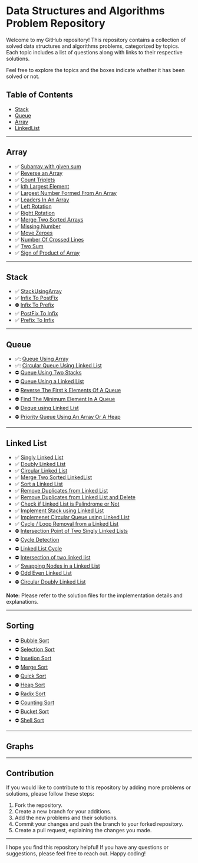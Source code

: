 # Data Structures and Algorithms Problem Repository

Welcome to my GitHub repository! This repository contains a collection of solved data structures and algorithms problems, categorized by topics. Each topic includes a list of questions along with links to their respective solutions. 

Feel free to explore the topics and the boxes indicate whether it has been solved or not.

## Table of Contents

- [Stack](#stack)
- [Queue](#queue)
- [Array](#array)
- [LinkedList](#linkedlist)

---

## Array

- :white_check_mark: [Subarray with given sum](https://github.com/dhruvkaravadiya/data-structures-implemented/blob/main/Array/subArrayWithGivenSum.java)
- :white_check_mark: [Reverse an Array](https://github.com/dhruvkaravadiya/data-structures-implemented/blob/main/Array/arrayReverse.java)
- :white_check_mark: [Count Triplets](https://github.com/dhruvkaravadiya/data-structures-implemented/blob/main/Array/countTriplets.java)
- :white_check_mark: [kth Largest Element](https://github.com/dhruvkaravadiya/data-structures-implemented/blob/main/Array/kthLargestElement.java)
- :white_check_mark: [Largest Number Formed From An Array](https://github.com/dhruvkaravadiya/data-structures-implemented/blob/main/Array/largestNumberFormedFromAnArray.java)
- :white_check_mark: [Leaders In An Array](https://github.com/dhruvkaravadiya/data-structures-implemented/blob/main/Array/LeadersInAnArray.java)
- :white_check_mark: [Left Rotation](https://github.com/dhruvkaravadiya/data-structures-implemented/blob/main/Array/leftRotation.java)
- :white_check_mark: [Right Rotation](https://github.com/dhruvkaravadiya/data-structures-implemented/blob/main/Array/rightRotation.java)
- :white_check_mark: [Merge Two Sorted Arrays](https://github.com/dhruvkaravadiya/data-structures-implemented/blob/main/Array/mergeTwoSortedArrays.java)
- :white_check_mark: [Missing Number](https://github.com/dhruvkaravadiya/data-structures-implemented/blob/main/Array/missingNumber.java)
- :white_check_mark: [Move Zeroes](https://github.com/dhruvkaravadiya/data-structures-implemented/blob/main/Array/moveZeros.java)
- :white_check_mark: [Number Of Crossed Lines](https://github.com/dhruvkaravadiya/data-structures-implemented/blob/main/.numberOfCrossedLines.java)
- :white_check_mark: [Two Sum](https://github.com/dhruvkaravadiya/data-structures-implemented/blob/main/.TwoSum.java)
- :white_check_mark: [Sign of Product of Array](https://github.com/dhruvkaravadiya/data-structures-implemented/blob/main/signOfProductOfArray.java)

---

## Stack

- :white_check_mark: [StackUsingArray](https://github.com/dhruvkaravadiya/data-structures-implemented/blob/main/Stack/StackUsingArray.java)
- :white_check_mark: [Infix To PostFix](https://github.com/dhruvkaravadiya/data-structures-implemented/blob/main/Stack/InfixToPostFix.java)
- :no_entry: [Infix To Prefix](https://github.com/dhruvkaravadiya/data-structures-implemented/blob/main/Stack/InfxToPrefix.java)
- :white_check_mark: [PostFix To Infix](https://github.com/dhruvkaravadiya/data-structures-implemented/blob/main/Stack/PostfixToInfix.java)
- :white_check_mark: [Prefix To Infix](https://github.com/dhruvkaravadiya/data-structures-implemented/blob/main/Stack/PrefixToInfix.java)

---

## Queue

- :white_check_mark:: [Queue Using Array](https://github.com/dhruvkaravadiya/data-structures-implemented/blob/main/Queue/queueUsingArray.java)
- :white_check_mark:: [Circular Queue Using Linked List](https://github.com/dhruvkaravadiya/data-structures-implemented/blob/main/Queue/circularQueueUsingLinkedList.java)
- :no_entry: [Queue Using Two Stacks]()
- :no_entry: [Queue Using a Linked List]()
- :no_entry: [Reverse The First k Elements Of A Queue]()
- :no_entry: [Find The Minimum Element In A Queue]()
- :no_entry: [Deque using Linked List]()
- :no_entry: [Priority Queue Using An Array Or A Heap]()

---

## Linked List 

- :white_check_mark: [Singly Linked List](https://github.com/dhruvkaravadiya/data-structures-implemented/blob/main/LinkedList/Implementations/singlyLinkedList.java)
- :white_check_mark: [Doubly Linked List](https://github.com/dhruvkaravadiya/data-structures-implemented/blob/main/LinkedList/Implementations/doublyLinkedList.java)
- :white_check_mark: [Circular Linked List](https://github.com/dhruvkaravadiya/data-structures-implemented/blob/main/LinkedList/Implementations/circularLinkedList.java)
- :white_check_mark: [Merge Two Sorted LinkedList](https://github.com/dhruvkaravadiya/data-structures-implemented/blob/main/LinkedList/Implementations/mergeTwoSortedLinkedList.java)
- :white_check_mark: [Sort a Linked List](https://github.com/dhruvkaravadiya/data-structures-implemented/blob/main/LinkedList/Implementations/sortLinkedList.java)
- :white_check_mark: [Remove Duplicates from Linked List](https://github.com/dhruvkaravadiya/data-structures-implemented/blob/main/LinkedList/Implementations/removeDuplicates.java)
- :white_check_mark: [Remove Duplicates from Linked List and Delete](https://github.com/dhruvkaravadiya/data-structures-implemented/blob/main/LinkedList/Implementations/removeDuplicatesAndDelete.java)
- :white_check_mark: [Check if Linked List is Palindrome or Not](https://github.com/dhruvkaravadiya/data-structures-implemented/blob/main/LinkedList/Implementations/palindromeLinkedListOrNot.java)
- :white_check_mark: [Implement Stack using Linked List](https://github.com/dhruvkaravadiya/data-structures-implemented/blob/main/LinkedList/Implementations/implementStackUsingLinkedList.java)
- :white_check_mark: [Implemenet Circular Queue using Linked List](https://github.com/dhruvkaravadiya/data-structures-implemented/blob/main/LinkedList/Implementations/circuarQueueUsingLinkedList.java)
- :white_check_mark: [Cycle / Loop Removal from a Linked List](https://github.com/dhruvkaravadiya/data-structures-implemented/blob/main/LinkedList/Implementations/cycleRemoval.java)
- :no_entry: [Intersection Point of Two Singly Linked Lists]()
- :no_entry: [Cycle Detection]()
- :no_entry: [Linked List Cycle]()
- :no_entry: [Intersection of two linked list]()
- :white_check_mark: [Swapping Nodes in a Linked List](https://github.com/dhruvkaravadiya/data-structures-implemented/blob/main/LinkedList/Implementations/swappingNodesOfALinkedList.java)
- :no_entry: [Odd Even Linked List]()
- :no_entry: [Circular Doubly Linked List]()

**Note:** Please refer to the solution files for the implementation details and explanations.

---

## Sorting

- :no_entry: [Bubble Sort]()
- :no_entry: [Selection Sort]()
- :no_entry: [Insetion Sort]()
- :no_entry: [Merge Sort]()
- :no_entry: [Quick Sort]()
- :no_entry: [Heap Sort]()
- :no_entry: [Radix Sort]()
- :no_entry: [Counting Sort]()
- :no_entry: [Bucket Sort]()
- :no_entry: [Shell Sort]()

---

## Graphs 

---
## Contribution

If you would like to contribute to this repository by adding more problems or solutions, please follow these steps:

1. Fork the repository.
2. Create a new branch for your additions.
3. Add the new problems and their solutions.
4. Commit your changes and push the branch to your forked repository.
5. Create a pull request, explaining the changes you made.

---

I hope you find this repository helpful! If you have any questions or suggestions, please feel free to reach out. Happy coding!
